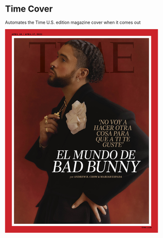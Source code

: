 # Time Cover

Automates the Time U.S. edition magazine cover when it comes out

![Time Cover](full_quality_cover.png)
